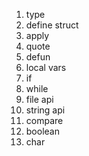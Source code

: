 1. type
2. define struct
3. apply
4. quote
5. defun
6. local vars
7. if
8. while
9. file api
10. string api
11. compare
12. boolean
13. char

